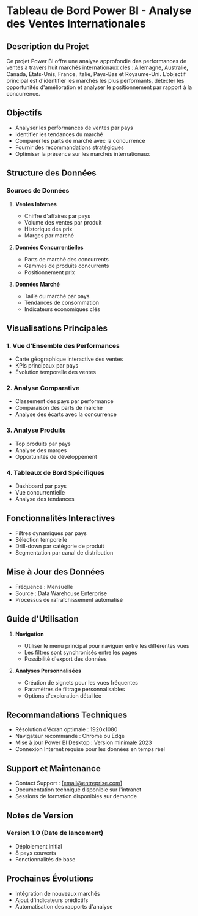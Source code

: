 # Tableau de Bord Power BI - Analyse des Ventes Internationales

## Description du Projet
Ce projet Power BI offre une analyse approfondie des performances de ventes à travers huit marchés internationaux clés : Allemagne, Australie, Canada, États-Unis, France, Italie, Pays-Bas et Royaume-Uni. L'objectif principal est d'identifier les marchés les plus performants, détecter les opportunités d'amélioration et analyser le positionnement par rapport à la concurrence.

## Objectifs
- Analyser les performances de ventes par pays
- Identifier les tendances du marché
- Comparer les parts de marché avec la concurrence
- Fournir des recommandations stratégiques
- Optimiser la présence sur les marchés internationaux

## Structure des Données
### Sources de Données
1. **Ventes Internes**
   - Chiffre d'affaires par pays
   - Volume des ventes par produit
   - Historique des prix
   - Marges par marché

2. **Données Concurrentielles**
   - Parts de marché des concurrents
   - Gammes de produits concurrents
   - Positionnement prix

3. **Données Marché**
   - Taille du marché par pays
   - Tendances de consommation
   - Indicateurs économiques clés

## Visualisations Principales

### 1. Vue d'Ensemble des Performances
- Carte géographique interactive des ventes
- KPIs principaux par pays
- Évolution temporelle des ventes

### 2. Analyse Comparative
- Classement des pays par performance
- Comparaison des parts de marché
- Analyse des écarts avec la concurrence

### 3. Analyse Produits
- Top produits par pays
- Analyse des marges
- Opportunités de développement

### 4. Tableaux de Bord Spécifiques
- Dashboard par pays
- Vue concurrentielle
- Analyse des tendances

## Fonctionnalités Interactives
- Filtres dynamiques par pays
- Sélection temporelle
- Drill-down par catégorie de produit
- Segmentation par canal de distribution

## Mise à Jour des Données
- Fréquence : Mensuelle
- Source : Data Warehouse Enterprise
- Processus de rafraîchissement automatisé

## Guide d'Utilisation
1. **Navigation**
   - Utiliser le menu principal pour naviguer entre les différentes vues
   - Les filtres sont synchronisés entre les pages
   - Possibilité d'export des données

2. **Analyses Personnalisées**
   - Création de signets pour les vues fréquentes
   - Paramètres de filtrage personnalisables
   - Options d'exploration détaillée

## Recommandations Techniques
- Résolution d'écran optimale : 1920x1080
- Navigateur recommandé : Chrome ou Edge
- Mise à jour Power BI Desktop : Version minimale 2023
- Connexion Internet requise pour les données en temps réel

## Support et Maintenance
- Contact Support : [email@entreprise.com]
- Documentation technique disponible sur l'intranet
- Sessions de formation disponibles sur demande

## Notes de Version
### Version 1.0 (Date de lancement)
- Déploiement initial
- 8 pays couverts
- Fonctionnalités de base

## Prochaines Évolutions
- Intégration de nouveaux marchés
- Ajout d'indicateurs prédictifs
- Automatisation des rapports d'analyse
